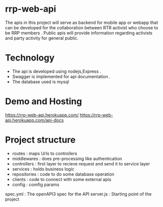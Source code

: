 # rrp-web-api

The apis in this project will serve as backend for mobile app or webapp that can be developed for the collaboration between RTR activist who choose to be RRP members .
Public apis will provide information regarding activists and party activity for general public.

# Technology 

- The api is developed using nodejs,Express .
- Swagger is implemented for api documentation .
- The database used is mysql

# Demo and Hosting

https://rrp-web-api.herokuapp.com/
https://rrp-web-api.herokuapp.com/api-docs

# Project structure

- routes : maps Urls to controllers 
- middlewares : does pre-processing like authentication 
- controllers : first layer to recieve request and send it to service layer 
- services : holds business logic
- repositories : code to do some database operation 
- clients : code to connect with some external apis 
- config : comfig params 

spec.yml : The openAPI3 spec for the API 
server.js : Starting point of the project 




